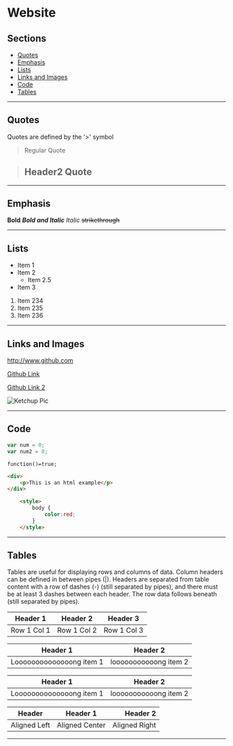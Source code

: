 # Website

## Sections
- [Quotes](#quotes)
- [Emphasis](#emphasis)
- [Lists](#lists)
- [Links and Images](#links-and-images)
- [Code](#code)
- [Tables](#tables)

---

## Quotes


Quotes are defined by the  '>' symbol 

> Regular Quote

> ## Header2 Quote 

---

## Emphasis

**Bold**
***Bold and Italic***
*Italic*
~~strikethrough~~

---

## Lists

- Item 1
- Item 2
    - Item 2.5
- Item 3

1. Item 234
2. Item 235
3. Item 236

---

## Links and Images

<http://www.github.com>

[Github Link](http://www.github.com)

[FavLink]: http://www.github.com/

[Github Link 2][FavLink]

<!--
Defining an image is similar to defining a link, except you prefix it with '!'
-->

![Ketchup Pic](https://img.thrivemarket.com/store/full/6/7/671635704498-1.jpg?w=1200) 

---

## Code

```javascript
var num = 0;
var num2 = 0;
```

`function()=true;`

```html 
<div>
    <p>This is an html example</p>
</div>
```

```html
    <style>
        body {
            color:red;
        }
    </style>
```

---

## Tables
Tables are useful for displaying rows and columns of data.  Column headers can be defined in between pipes (|).  Headers are separated from table content with a row of dashes (-) (still separated by pipes), and there must be at least 3 dashes between each header.  The row data follows beneath (still separated by pipes).

| Header 1    | Header 2    | Header 3    |
| ----------- | ----------- | ----------- |
| Row 1 Col 1 | Row 1 Col 2 | Row 1 Col 3 | 

| Header 1 | Header 2 |
| ----| ---|
|Loooooooooooooong item 1 | looooooooooong item 2 | 

| Header 1                | Header 2              |
| ----------------------- | --------------------- |
|Loooooooooooooong item 1 | looooooooooong item 2 |

| Header | Header 1 | Header 2  |
| ------ | :------: | --------: |
| Aligned Left | Aligned Center | Aligned Right |

---